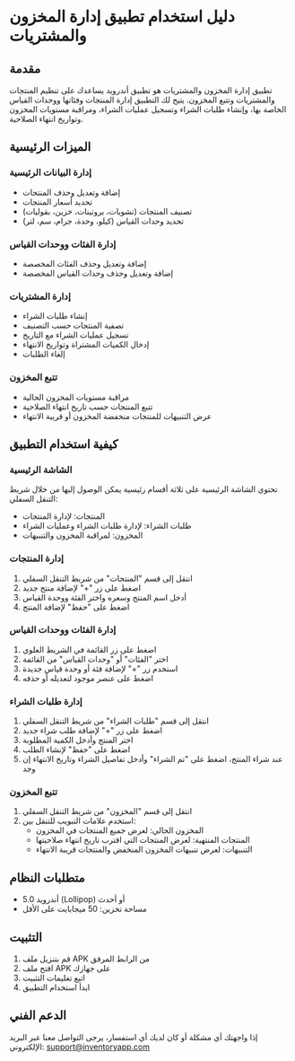 # دليل استخدام تطبيق إدارة المخزون والمشتريات

## مقدمة

تطبيق إدارة المخزون والمشتريات هو تطبيق أندرويد يساعدك على تنظيم المنتجات والمشتريات وتتبع المخزون. يتيح لك التطبيق إدارة المنتجات وفئاتها ووحدات القياس الخاصة بها، وإنشاء طلبات الشراء وتسجيل عمليات الشراء، ومراقبة مستويات المخزون وتواريخ انتهاء الصلاحية.

## الميزات الرئيسية

### إدارة البيانات الرئيسية
- إضافة وتعديل وحذف المنتجات
- تحديد أسعار المنتجات
- تصنيف المنتجات (نشويات، بروتينات، خزين، بقوليات)
- تحديد وحدات القياس (كيلو، وحدة، جرام، سم، لتر)

### إدارة الفئات ووحدات القياس
- إضافة وتعديل وحذف الفئات المخصصة
- إضافة وتعديل وحذف وحدات القياس المخصصة

### إدارة المشتريات
- إنشاء طلبات الشراء
- تصفية المنتجات حسب التصنيف
- تسجيل عمليات الشراء مع التاريخ
- إدخال الكميات المشتراة وتواريخ الانتهاء
- إلغاء الطلبات

### تتبع المخزون
- مراقبة مستويات المخزون الحالية
- تتبع المنتجات حسب تاريخ انتهاء الصلاحية
- عرض التنبيهات للمنتجات منخفضة المخزون أو قريبة الانتهاء

## كيفية استخدام التطبيق

### الشاشة الرئيسية
تحتوي الشاشة الرئيسية على ثلاثة أقسام رئيسية يمكن الوصول إليها من خلال شريط التنقل السفلي:
- المنتجات: لإدارة المنتجات
- طلبات الشراء: لإدارة طلبات الشراء وعمليات الشراء
- المخزون: لمراقبة المخزون والتنبيهات

### إدارة المنتجات
1. انتقل إلى قسم "المنتجات" من شريط التنقل السفلي
2. اضغط على زر "+" لإضافة منتج جديد
3. أدخل اسم المنتج وسعره واختر الفئة ووحدة القياس
4. اضغط على "حفظ" لإضافة المنتج

### إدارة الفئات ووحدات القياس
1. اضغط على زر القائمة في الشريط العلوي
2. اختر "الفئات" أو "وحدات القياس" من القائمة
3. استخدم زر "+" لإضافة فئة أو وحدة قياس جديدة
4. اضغط على عنصر موجود لتعديله أو حذفه

### إدارة طلبات الشراء
1. انتقل إلى قسم "طلبات الشراء" من شريط التنقل السفلي
2. اضغط على زر "+" لإضافة طلب شراء جديد
3. اختر المنتج وأدخل الكمية المطلوبة
4. اضغط على "حفظ" لإنشاء الطلب
5. عند شراء المنتج، اضغط على "تم الشراء" وأدخل تفاصيل الشراء وتاريخ الانتهاء إن وجد

### تتبع المخزون
1. انتقل إلى قسم "المخزون" من شريط التنقل السفلي
2. استخدم علامات التبويب للتنقل بين:
   - المخزون الحالي: لعرض جميع المنتجات في المخزون
   - المنتجات المنتهية: لعرض المنتجات التي اقترب تاريخ انتهاء صلاحيتها
   - التنبيهات: لعرض تنبيهات المخزون المنخفض والمنتجات قريبة الانتهاء

## متطلبات النظام
- أندرويد 5.0 (Lollipop) أو أحدث
- مساحة تخزين: 50 ميجابايت على الأقل

## التثبيت
1. قم بتنزيل ملف APK من الرابط المرفق
2. افتح ملف APK على جهازك
3. اتبع تعليمات التثبيت
4. ابدأ استخدام التطبيق

## الدعم الفني
إذا واجهتك أي مشكلة أو كان لديك أي استفسار، يرجى التواصل معنا عبر البريد الإلكتروني: support@inventoryapp.com
